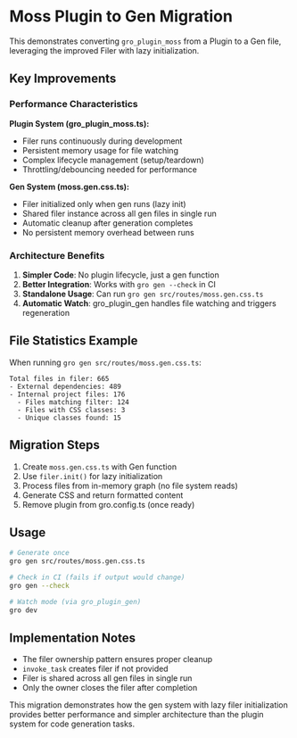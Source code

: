 # Moss Plugin to Gen Migration

This demonstrates converting `gro_plugin_moss` from a Plugin to a Gen file, leveraging the improved Filer with lazy initialization.

## Key Improvements

### Performance Characteristics

**Plugin System (gro_plugin_moss.ts):**

- Filer runs continuously during development
- Persistent memory usage for file watching
- Complex lifecycle management (setup/teardown)
- Throttling/debouncing needed for performance

**Gen System (moss.gen.css.ts):**

- Filer initialized only when gen runs (lazy init)
- Shared filer instance across all gen files in single run
- Automatic cleanup after generation completes
- No persistent memory overhead between runs

### Architecture Benefits

1. **Simpler Code**: No plugin lifecycle, just a gen function
2. **Better Integration**: Works with `gro gen --check` in CI
3. **Standalone Usage**: Can run `gro gen src/routes/moss.gen.css.ts`
4. **Automatic Watch**: gro_plugin_gen handles file watching and triggers regeneration

## File Statistics Example

When running `gro gen src/routes/moss.gen.css.ts`:

```
Total files in filer: 665
- External dependencies: 489
- Internal project files: 176
  - Files matching filter: 124
  - Files with CSS classes: 3
  - Unique classes found: 15
```

## Migration Steps

1. Create `moss.gen.css.ts` with Gen function
2. Use `filer.init()` for lazy initialization
3. Process files from in-memory graph (no file system reads)
4. Generate CSS and return formatted content
5. Remove plugin from gro.config.ts (once ready)

## Usage

```bash
# Generate once
gro gen src/routes/moss.gen.css.ts

# Check in CI (fails if output would change)
gro gen --check

# Watch mode (via gro_plugin_gen)
gro dev
```

## Implementation Notes

- The filer ownership pattern ensures proper cleanup
- `invoke_task` creates filer if not provided
- Filer is shared across all gen files in single run
- Only the owner closes the filer after completion

This migration demonstrates how the gen system with lazy filer initialization provides better performance and simpler architecture than the plugin system for code generation tasks.
